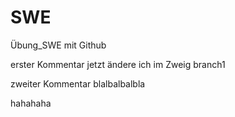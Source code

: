 # SWE
Übung_SWE mit Github

erster Kommentar
jetzt ändere ich im Zweig branch1

zweiter Kommentar
blalbalbalbla

hahahaha

